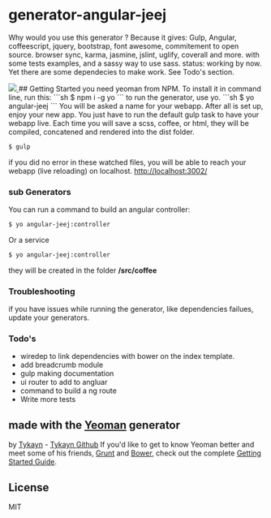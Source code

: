 # generator-angular-jeej
Why would you use this generator ?
Because it gives:
Gulp, Angular, coffeescript, jquery, bootstrap, font awesome, commitement to open source. browser sync, karma, jasmine, jslint, uglify, coverall and more.
with some tests examples, and a sassy way to use sass.
status: working by now.
Yet there are some dependecies to make work. See Todo's section.

<a href="https://nodei.co/npm/generator-angular-jeej/">
<img src="https://nodei.co/npm/generator-angular-jeej.png?downloads=true&downloadRank=true&stars=true" />
</a>
## Getting Started
you need yeoman from NPM. To install it in command line, run this:
```sh
$ npm i -g yo
```
to run the generator, use yo.
```sh
$ yo angular-jeej
```
You will be asked a name for your webapp.
After all is set up, enjoy your new app.
You just have to run the default gulp task to have your webapp live.
Each time you will save a scss, coffee, or html, they will be compiled, concatened and rendered into the dist folder.

```sh
$ gulp
```
if you did no error in these watched files, you will be able to reach your webapp (live reloading) on localhost.
[http://localhost:3002/](http://localhost:3002/)

### sub Generators
You can run a command to build an angular controller:
```sh
$ yo angular-jeej:controller
```
Or a service
```sh
$ yo angular-jeej:controller
```
they will be created in the folder __/src/coffee__

### Troubleshooting

if you have issues while running the generator, like dependencies failues, update your generators.

### Todo's

 - wiredep to link dependencies with bower on the index template.
 - add breadcrumb module
 - gulp making documentation
 - ui router to add to angluar
 - command to build a ng route
- Write more tests

## made with the  [Yeoman](http://yeoman.io) generator
by [Tykayn](http://artlemoine.com) - [Tykayn Github](http://github.com/tykayn)
If you'd like to get to know Yeoman better and meet some of his friends, [Grunt](http://gruntjs.com) and [Bower](http://bower.io), check out the complete [Getting Started Guide](https://github.com/yeoman/yeoman/wiki/Getting-Started).

## License

MIT


